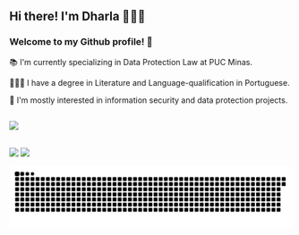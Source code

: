 ## Hi there! I'm Dharla 👩🏻‍💻 

### Welcome to my Github profile! 👋

📚 I'm currently specializing in Data Protection Law at PUC Minas.

👩🏻‍🎓 I have a degree in Literature and Language-qualification in Portuguese.

👾 I'm mostly interested in information security and data protection projects.

##

<div>
  <a href="https://github.com/dharla">
  <img height="180em" src="https://github-readme-stats.vercel.app/api?username=dharla&show_icons=true&theme=midnight-purple&include_all_commits=true&count_private=true"/>
  
##
  
<div> 
  <a href="https://www.linkedin.com/in/dharlasoares" target="_blank"><img src="https://img.shields.io/badge/-LinkedIn-%230077B5?style=for-the-badge&logo=linkedin&logoColor=white" target="_blank"></a>
  <a href = "mailto:cyberdharla@gmail.com"><img src="https://img.shields.io/badge/-Gmail-%23333?style=for-the-badge&logo=gmail&logoColor=white" target="_blank"></a>
  
  ![Snake animation](https://github.com/dharla/dharla/blob/output/github-contribution-grid-snake.svg)
  
</div>
  
